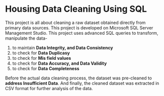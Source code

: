 # Housing Data Cleaning Using SQL

This project is all about cleaning a raw dataset obtained directly from primary data sources. This project is developed on Microsoft SQL Server Management Studio.
This project uses advanced SQL queries to transform, manipulate the data-
1. to maintain **Data Integrity, and Data Consistency**
2. to check for **Data Duplicasy**
3. to check for **Mis field values**
4. to check for **Data Accuracy, and Data Validity**
5. to check for **Data Completeness**

Before the actual data cleaning process, the dataset was pre-cleaned to **address Insufficient Data**. And finally, the cleaned dataset was extracted in CSV format for further analysis of the data.
